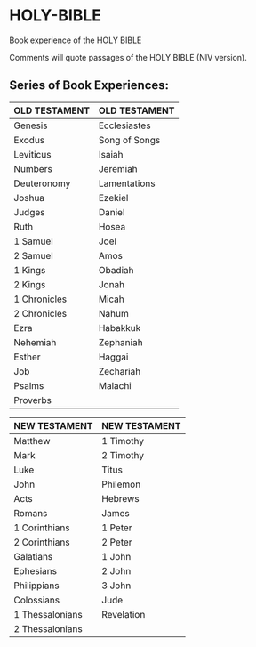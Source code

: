 # HOLY-BIBLE
Book experience of the HOLY BIBLE

Comments will quote passages of the HOLY BIBLE (NIV version).

## Series of Book Experiences:

| OLD TESTAMENT  | OLD TESTAMENT  |
|---------------|---------------|
| Genesis       | Ecclesiastes   |
| Exodus        | Song of Songs  |
| Leviticus     | Isaiah         |
| Numbers       | Jeremiah       |
| Deuteronomy   | Lamentations   |
| Joshua        | Ezekiel        |
| Judges        | Daniel         |
| Ruth          | Hosea          |
| 1 Samuel      | Joel           |
| 2 Samuel      | Amos           |
| 1 Kings       | Obadiah        |
| 2 Kings       | Jonah          |
| 1 Chronicles  | Micah          |
| 2 Chronicles  | Nahum          |
| Ezra          | Habakkuk       |
| Nehemiah      | Zephaniah      |
| Esther        | Haggai         |
| Job          | Zechariah       |
| Psalms        | Malachi        |
| Proverbs      |               |


| NEW TESTAMENT    | NEW TESTAMENT  |
|-----------------|---------------|
| Matthew         | 1 Timothy      |
| Mark            | 2 Timothy      |
| Luke            | Titus          |
| John            | Philemon       |
| Acts            | Hebrews        |
| Romans          | James          |
| 1 Corinthians   | 1 Peter        |
| 2 Corinthians   | 2 Peter        |
| Galatians       | 1 John         |
| Ephesians       | 2 John         |
| Philippians     | 3 John         |
| Colossians      | Jude           |
| 1 Thessalonians | Revelation     |
| 2 Thessalonians |                |
